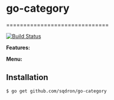# go-category

==============================

[![Build Status](https://travis-ci.org/sqdron/go-category.svg?branch=master)](https://travis-ci.org/sqdron/go-category?branch=master)

**Features:**


**Menu:**


Installation
------------

	$ go get github.com/sqdron/go-category
